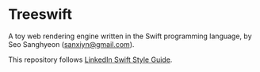 # Treeswift

A toy web rendering engine written in the Swift programming language,
by Seo Sanghyeon (sanxiyn@gmail.com).

This repository follows
[LinkedIn Swift Style Guide](https://github.com/linkedin/swift-style-guide).
